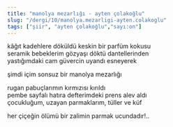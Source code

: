 ```yaml
---
title: "manolya mezarlığı - ayten çolakoğlu"
slug: "/dergi/10/manolya.mezarligi-ayten.colakoglu"
tags: ["şiir", "ayten çolakoğlu","sayı:on"]
---
```


kâğıt kadehlere döküldü keskin bir parfüm kokusu  
seramik bebeklerim gözyaşı döktü dantellerinden\
yastığımdaki cam güvercin uyandı esneyerek

şimdi içim sonsuz bir manolya mezarlığı

rugan pabuçlarımın kırmızısı kırıldı\
pembe sayfalı hatıra defterimdeki prens alev aldı\
çocukluğum, uzayan parmaklarım, tüller ve küf

her çiçeğin ölümü bir zalimin parmak ucundadır!..
